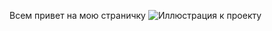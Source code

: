 Всем привет на мою страничку
![Иллюстрация к проекту](https://raw.githubusercontent.com/blog1703/tvonline/refs/heads/main/logo.png)
